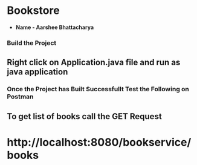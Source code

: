 # Bookstore <br />

* **Name - Aarshee Bhattacharya** 


### Build the Project <br />
## Right click on Application.java file and run as java application

### Once the Project has Built Successfullt Test the Following on Postman
## To get list of books call the GET Request
# http://localhost:8080/bookservice/books








